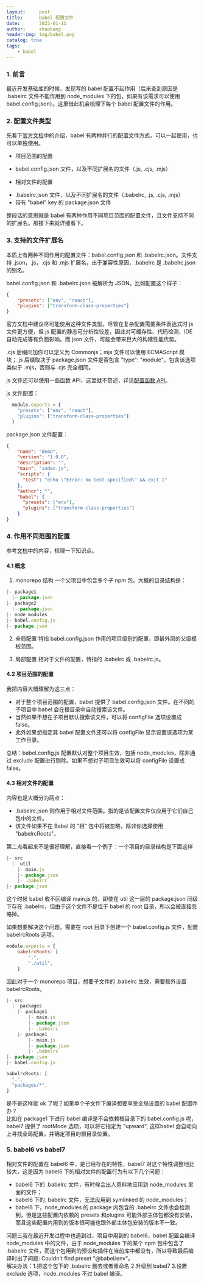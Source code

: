 ```yaml
---
layout:     post
title:      babel 配置文件
date:       2022-01-11
author:     shaokang
header-img: img/babel.png
catalog: true
tags:
    - babel
---
```


### 1. 前言
最近开发基础库的时候，发现写的 babel 配置不起作用（后来查到原因是 .babelrc 文件不能作用到 node_modules 下的包，如果有该需求可以使用 babel.config.json）。这里借此机会梳理下每个 babel 配置文件的作用。

### 2. 配置文件类型
先看下[官方文档](https://babel.docschina.org/docs/en/config-files/)中的介绍，babel 有两种并行的配置文件方式，可以一起使用，也可以单独使用。

- 项目范围的配置
 * babel.config.json 文件，以及不同扩展名的文件（.js, .cjs, .mjs）
- 相对文件的配置
 * .babelrc.json 文件，以及不同扩展名的文件（.babelrc, .js, .cjs, .mjs）
 * 带有 "babel" key 的 package.json 文件

整段话的意思就是 babel 有两种作用不同项目范围的配置文件，且文件支持不同的扩展名。那接下来就详细看下。

### 3. 支持的文件扩展名
本质上有两种不同作用的配置文件：babel.config.json 和 .babelrc.json。文件支持 .json，.js，.cjs 和 .mjs 扩展名，出于兼容性原因，.babelrc 是 .babelrc.json 的别名。

babel.config.json 和 .babelrc.json 被解析为 JSON。比如配置这个样子：
```json
{
    "presets": ["env", "react"],
    "plugins": ["transform-class-properties"]
}
```
官方文档中建议尽可能使用这种文件类型。尽管在复杂配置需要条件表达式时 js 文件更方便，但 js 配置的静态可分析性较差，因此对可缓存性、代码检测、IDE 自动完成等有负面影响。而 json 文件，可能会带来巨大的构建性能优势。

.cjs 后缀问加你可以定义为 Commonjs；mjs 文件可以使用 ECMAScript 模块；.js 后缀取决于 package.json 文件是否包含 "type": "module"，包含该选项类似于 .mjs，否则与 .cjs 完全相同。

js 文件还可以使用一些函数 API，这里就不赘述，详见[配置函数 API](https://babel.docschina.org/docs/en/config-files/#%E9%85%8D%E7%BD%AE%E5%87%BD%E6%95%B0-api)。

js 文件配置：
```js
  module.exports = {
    "presets": ["env", "react"],
    "plugins": ["transform-class-properties"]
  }
```

package.json 文件配置：
```json
{
    "name": "demo",
    "version": "1.0.0",
    "description": "",
    "main": "index.js",
    "scripts": {
      "test": "echo \"Error: no test specified\" && exit 1"
    },
    "author": "",
    "babel": {
      "presets": ["env"],
      "plugins": ["transform-class-properties"]
    }
}
```


### 4. 作用不同范围的配置
参考[文档](https://babel.docschina.org/docs/en/config-files/)中的内容，梳理一下知识点。

#### 4.1 概念
1. monorepo 结构
一个父项目中包含多个子 npm 包。大概的目录结构是：
```js
|- package1
  |- package.json
|- package2
  |- package.json
|- node_modules
|- babel.config.js
|- package.json
```

2. 全局配置
特指 babel.config.json 作用的项目级别的配置，即最外层的父级模板范围。

3. 局部配置
相对于文件的配置，特指的 .babelrc 或 .babelrc.js。

#### 4.2 项目范围的配置
我把内容大概理解为这三点：
- 对于整个项目范围的配置，babel 提供了 babel.config.json 文件。在不同的子项目中 babel 会在根目录中自动搜索该文件。
- 当然如果不想在子项目默认搜索该文件，可以将 configFile 选项设置成 false。
- 此外如果想指定其 babel 配置文件还可以将 configFile 显示设置该选项为某工作目录。

总结：babel.config.js 配置默认对整个项目生效，包括 node_modules，除非通过 exclude 配置进行剔除。如果不想对子项目生效可以将 configFile 设置成 false。


#### 4.3 相对文件的配置
内容也是大概分为两点：
- .babelrc.json 则作用于相对文件范围。指的是该配置文件仅应用于它们自己包中的文件。
- 该文件如果不在 Babel 的 "根" 包中将被忽略，除非你选择使用 "babelrcRoots"。

第二点看起来不是很好理解，直接看一个例子：一个项目的目录结构是下面这样
```js
|- src
  |- util
    |- main.js
    |- package.json
    |- .babelrc
|- package.json
```
这个时候 babel 收不回编译 main.js 的，即使在 util 这一层的 package.json 同级下存在 .babelrc，但由于这个文件不是位于 babel 的 root 目录，所以会被直接忽略掉。

如果想要解决这个问题，需要在 root 目录下创建一个 babel.config.js 文件，配置 babelrcRoots 选项。
```js
module.exports = {
    babelrcRoots: [
        ".",
        "./util",
    ]
```

因此对于一个 monorepo 项目，想要子文件的 .babelrc 生效，需要额外设置 babelrcRoots。
```js
|- src
  |- packages
    |- package1
        |- main.js
        |- package.json
        |- .babelrc
    |- package1
        |- main.js
        |- package.json
        |- .babelrc
|- package.json
|- babel.config.js
```
```js
babelrcRoots: [
  ".",
  "packages/*",
]
```
是不是这样就 ok 了呢？如果单个子文件下编译想要享受全局设置的 babel 配置咋办？  
比如在 package1 下进行 babel 编译是不会依赖根目录下的 babel.config.js 呢，babel7 提供了 rootMode 选项，可以将它指定为 "upward", 这样babel 会自动向上寻找全局配置，并确定项目的根目录位置。

### 5. babel6 vs babel7
相对文件的配置在 babel6 中，是已经存在的特性，babel7 对这个特性调整地比较大，这是因为 babel6 下的相对文件的配置行为有以下几个问题：
- babel6 下的 .babelrc 文件，有时候会出人意料地应用到 node_modules 里面的文件；
- babel6 下的. babelrc 文件，无法应用到 symlinked 的 node_modules；
- babel6 下，node_modules 的 package 内包含的 .babelrc 文件也会检测到，但是这些配置内依赖的 presets 和plugins 可能外部主体包都没有安装，而且这些配置内用到的版本很可能也跟外部主体包安装的版本不一致。

问题三我在最近开发过程中也遇到过，项目中用到的 babel6，babel 配置会编译 node_modules 中的文件，由于 node_modules 下的某个 npm 包中包含了 .babelrc 文件，而这个包用到的预设和插件在当前库中都没有，所以导致最后编译时出了问题: Couldn't find preset "@babel/env"。  
解决办法：1.把这个包下的 .babelrc 删去或者重命名 2.升级到 babel7 3.设置 exclude 选项，node_modules 不过 babel 编译。